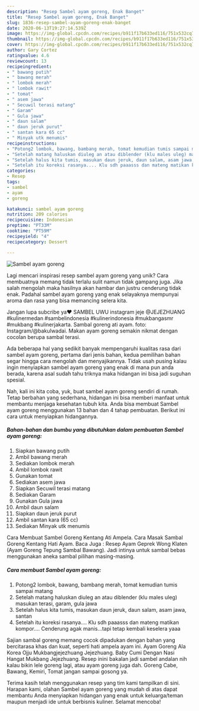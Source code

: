 ```yaml
---
description: "Resep Sambel ayam goreng, Enak Banget"
title: "Resep Sambel ayam goreng, Enak Banget"
slug: 1836-resep-sambel-ayam-goreng-enak-banget
date: 2020-06-13T19:27:14.539Z
image: https://img-global.cpcdn.com/recipes/b911f17b633ed116/751x532cq70/sambel-ayam-goreng-foto-resep-utama.jpg
thumbnail: https://img-global.cpcdn.com/recipes/b911f17b633ed116/751x532cq70/sambel-ayam-goreng-foto-resep-utama.jpg
cover: https://img-global.cpcdn.com/recipes/b911f17b633ed116/751x532cq70/sambel-ayam-goreng-foto-resep-utama.jpg
author: Gary Cortez
ratingvalue: 4.6
reviewcount: 13
recipeingredient:
- " bawang putih"
- " bawang merah"
- " lombok merah"
- " lombok rawit"
- " tomat"
- " asem jawa"
- " Secuwil terasi matang"
- " Garam"
- " Gula jawa"
- " daun salam"
- " daun jeruk purut"
- " santan kara 65 cc"
- " Minyak utk menumis"
recipeinstructions:
- "Potong2 lombok, bawang, bambang merah, tomat kemudian tumis sampai matang"
- "Setelah matang haluskan diuleg an atau diblender (klu males uleg) masukan terasi, garam, gula jawa"
- "Setelah halus kita tumis, masukan daun jeruk, daun salam, asam jawa, santan"
- "Setelah itu koreksi rasanya.... Klu sdh paaasss dan mateng matikan kompor.... Cenderung agak manis...tapi tetap kembali keselera yaaa"
categories:
- Resep
tags:
- sambel
- ayam
- goreng

katakunci: sambel ayam goreng 
nutrition: 209 calories
recipecuisine: Indonesian
preptime: "PT33M"
cooktime: "PT59M"
recipeyield: "4"
recipecategory: Dessert

---
```



![Sambel ayam goreng](https://img-global.cpcdn.com/recipes/b911f17b633ed116/751x532cq70/sambel-ayam-goreng-foto-resep-utama.jpg)

Lagi mencari inspirasi resep sambel ayam goreng yang unik? Cara membuatnya memang tidak terlalu sulit namun tidak gampang juga. Jika salah mengolah maka hasilnya akan hambar dan justru cenderung tidak enak. Padahal sambel ayam goreng yang enak selayaknya mempunyai aroma dan rasa yang bisa memancing selera kita.

Jangan lupa subcribe ya❤️ SAMBEL UWU instagram jeje @JEJEZHUANG #kulinermedan #sambelindonesia #kulinerindonesia #mukbangasmr #mukbang #kulinerjakarta. Sambal goreng ati ayam. foto: Instagram/@bakulwadai. Makan ayam goreng semakin nikmat dengan cocolan berupa sambal terasi.

Ada beberapa hal yang sedikit banyak mempengaruhi kualitas rasa dari sambel ayam goreng, pertama dari jenis bahan, kedua pemilihan bahan segar hingga cara mengolah dan menyajikannya. Tidak usah pusing kalau ingin menyiapkan sambel ayam goreng yang enak di mana pun anda berada, karena asal sudah tahu triknya maka hidangan ini bisa jadi suguhan spesial.


Nah, kali ini kita coba, yuk, buat sambel ayam goreng sendiri di rumah. Tetap berbahan yang sederhana, hidangan ini bisa memberi manfaat untuk membantu menjaga kesehatan tubuh kita. Anda bisa membuat Sambel ayam goreng menggunakan 13 bahan dan 4 tahap pembuatan. Berikut ini cara untuk menyiapkan hidangannya.

<!--inarticleads1-->

##### Bahan-bahan dan bumbu yang dibutuhkan dalam pembuatan Sambel ayam goreng:

1. Siapkan  bawang putih
1. Ambil  bawang merah
1. Sediakan  lombok merah
1. Ambil  lombok rawit
1. Gunakan  tomat
1. Sediakan  asem jawa
1. Siapkan  Secuwil terasi matang
1. Sediakan  Garam
1. Gunakan  Gula jawa
1. Ambil  daun salam
1. Siapkan  daun jeruk purut
1. Ambil  santan kara (65 cc)
1. Sediakan  Minyak utk menumis


Cara Membuat Sambel Goreng Kentang Ati Ampela. Cara Masak Sambal Goreng Kentang Hati Ayam. Baca Juga : Resep Ayam Geprek Wong Klaten (Ayam Goreng Tepung Sambal Bawang). Jadi intinya untuk sambal bebas menggunakan aneka sambal pilihan masing-masing. 

<!--inarticleads2-->

##### Cara membuat Sambel ayam goreng:

1. Potong2 lombok, bawang, bambang merah, tomat kemudian tumis sampai matang
1. Setelah matang haluskan diuleg an atau diblender (klu males uleg) masukan terasi, garam, gula jawa
1. Setelah halus kita tumis, masukan daun jeruk, daun salam, asam jawa, santan
1. Setelah itu koreksi rasanya.... Klu sdh paaasss dan mateng matikan kompor.... Cenderung agak manis...tapi tetap kembali keselera yaaa


Sajian sambal goreng memang cocok dipadukan dengan bahan yang bercitarasa khas dan kuat, seperti hati ampela ayam ini. Ayam Goreng Ala Korea Ojju Mukbangjejezhuang Jejezhuang. Baby Cumi Dengan Nasi Hangat Mukbang Jejezhuang. Resep inini bakalan jadi sambel andalan nih kalau bikin lele goreng lagi, atau ayam goreng juga dah. Goreng Cabe, Bawang, Kemiri, Tomat jangan sampai gosong ya. 

Terima kasih telah menggunakan resep yang tim kami tampilkan di sini. Harapan kami, olahan Sambel ayam goreng yang mudah di atas dapat membantu Anda menyiapkan hidangan yang enak untuk keluarga/teman maupun menjadi ide untuk berbisnis kuliner. Selamat mencoba!
